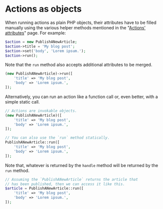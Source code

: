 # Actions as objects

When running actions as plain PHP objects, their attributes have to be filled manually using the various helper methods mentioned in the "[Actions' attributes](/actions-attributes)" page. For example:

```php
$action = new PublishANewArticle;
$action->title = 'My blog post';
$action->set('body', 'Lorem ipsum.');
$action->run();
```

Note that the `run` method also accepts additional attributes to be merged.

```php
(new PublishANewArticle)->run([
    'title' => 'My blog post',
    'body' => 'Lorem ipsum.',
]);
```

Alternatively, you can run an action like a function call or, even better, with a simple static call.

```php
// Actions are invokable objects.
(new PublishANewArticle)([
    'title' => 'My blog post',
    'body' => 'Lorem ipsum.',
]);

// You can also use the `run` method statically.
PublishANewArticle::run([
    'title' => 'My blog post',
    'body' => 'Lorem ipsum.',
]);
```

Note that, whatever is returned by the `handle` method will be returned by the `run` method.

```php
// Assuming the `PublishANewArticle` returns the article that
// has been published, then we can access it like this.
$article = PublishANewArticle::run([
    'title' => 'My blog post',
    'body' => 'Lorem ipsum.',
]);
```

